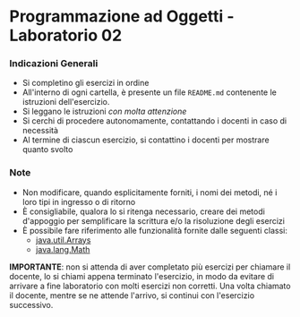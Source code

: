 # Programmazione ad Oggetti - Laboratorio 02

### Indicazioni Generali

* Si completino gli esercizi in ordine
* All'interno di ogni cartella, è presente un file `README.md` contenente le istruzioni dell'esercizio.
* Si leggano le istruzioni *con molta attenzione*
* Si cerchi di procedere autonomamente, contattando i docenti in caso di necessità
* Al termine di ciascun esercizio, si contattino i docenti per mostrare quanto svolto

### Note
* Non modificare, quando esplicitamente forniti, i nomi dei metodi, né i loro tipi in ingresso o di ritorno
* È consigliabile, qualora lo si ritenga necessario, creare dei metodi d'appoggio per semplificare la scrittura e/o la risoluzione degli esercizi
* È possibile fare riferimento alle funzionalità fornite dalle seguenti classi:
  - [java.util.Arrays](docs.oracle.com/en/java/javase/11/docs/api/java.base/java/util/Arrays.html)
  - [java.lang.Math](https://docs.oracle.com/en/java/javase/11/docs/api/java.base/java/lang/Math.html)

**IMPORTANTE**: non si attenda di aver completato più esercizi per chiamare il docente, lo si chiami appena terminato l'esercizio, in modo da evitare di arrivare a fine laboratorio con molti esercizi non corretti. Una volta chiamato il docente, mentre se ne attende l'arrivo, si continui con l'esercizio successivo.
